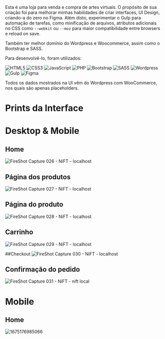 Esta é uma loja para venda e compra de artes virtuais. O propósito de sua criação foi para melhorar minhas habilidades de criar interfaces, UI Design, criando-a do zero no Figma. Além disto, experimentar o Gulp para automação de tarefas, como minificação de arquivos, atributos adicionais no CSS como ```--webkit``` ou ```--moz``` para maior compatibilidade entre browsers e reload on save.

Também ter melhor domínio do Wordpress e Woocommerce, assim como o Bootstrap e SASS.

Para desenvolvê-lo, foram utilizados:

![HTML5](https://img.shields.io/badge/html5-%23E34F26.svg?style=for-the-badge&logo=html5&logoColor=white)
![CSS3](https://img.shields.io/badge/css3-%231572B6.svg?style=for-the-badge&logo=css3&logoColor=white)
![JavaScript](https://img.shields.io/badge/javascript-%23323330.svg?style=for-the-badge&logo=javascript&logoColor=%23F7DF1E)
![PHP](https://img.shields.io/badge/PHP-777BB4?style=for-the-badge&logo=php&logoColor=white)
![Bootstrap](https://img.shields.io/badge/Bootstrap-563D7C?style=for-the-badge&logo=bootstrap&logoColor=white)
![SASS](https://img.shields.io/badge/Sass-CC6699?style=for-the-badge&logo=sass&logoColor=white)
![Wordpress](https://img.shields.io/badge/Wordpress-21759B?style=for-the-badge&logo=wordpress&logoColor=white)
![Gulp](https://img.shields.io/badge/Gulp-CF4647?style=for-the-badge&logo=gulp&logoColor=white)
![Figma](https://img.shields.io/badge/figma-%23F24E1E.svg?style=for-the-badge&logo=figma&logoColor=white)

Todos os dados mostrados na UI vêm do Wordpress com WooCommerce, nos quais são apenas placeholders.

# Prints da Interface 
# Desktop & Mobile

## Home
![FireShot Capture 026 - NiFT - localhost](https://user-images.githubusercontent.com/86968853/216057439-7189ab80-986c-4bb1-b39a-7fcbc5187f76.png)

## Página dos produtos
![FireShot Capture 027 - NiFT - localhost](https://user-images.githubusercontent.com/86968853/216057473-94fd1755-c907-4ce2-9cc6-f7ed5e9053db.png)

## Página do produto
![FireShot Capture 028 - NiFT - localhost](https://user-images.githubusercontent.com/86968853/216057529-95e89a4c-27ed-45ce-905b-6b46a8a2bbb9.png)

## Carrinho
![FireShot Capture 029 - NiFT - localhost](https://user-images.githubusercontent.com/86968853/216057558-0be24377-32f3-47d6-8219-c06342cc8f39.png)

##Checkout
![FireShot Capture 030 - NiFT - localhost](https://user-images.githubusercontent.com/86968853/216057587-3cb27e09-b0ca-4299-bc92-a5068464f4a5.png)

## Confirmação do pedido
![FireShot Capture 031 - NiFT - nift local](https://user-images.githubusercontent.com/86968853/216057634-9245960a-4c05-4b15-b0ad-65667f745001.png)

# Mobile

## Home
![1675176985066](https://user-images.githubusercontent.com/86968853/216058106-1659dd16-4cb4-4f3e-8d0b-ee311ae519b3.jpg)
